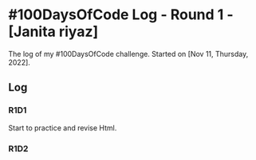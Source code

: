 # #100DaysOfCode Log - Round 1 - [Janita riyaz]

The log of my #100DaysOfCode challenge. Started on [Nov 11, Thursday, 2022].

## Log

### R1D1 
Start to practice and revise Html.

### R1D2
